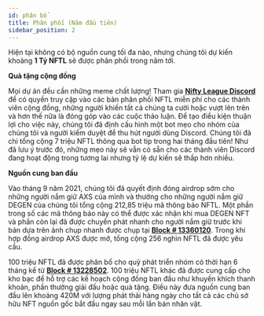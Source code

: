 ```yaml
---
id: phân bổ
title: Phân phối (Năm đầu tiên)
sidebar_position: 2
---
```


Hiện tại không có bộ nguồn cung tối đa nào, nhưng chúng tôi dự kiến khoảng **1 Tỷ NFTL** sẽ được phân phối trong năm tới.

**Quà tặng cộng đồng**

Mọi dự án đều cần những meme chất lượng! Tham gia **[Nifty League Discord](https://discord.gg/niftyleague)** để có quyền truy cập vào các bản phân phối NFTL miễn phí cho các thành viên cộng đồng, những người khiến tất cả chúng ta cười hoặc vượt lên trên và hơn thế nữa là đóng góp vào các cuộc thảo luận. Để tạo điều kiện thuận lợi cho việc này, chúng tôi đã định cấu hình một bot mẹo cho nhóm của chúng tôi và người kiểm duyệt để thu hút người dùng Discord. Chúng tôi đã chi tổng cộng 7 triệu NFTL thông qua bot tip trong hai tháng đầu tiên! Như đã lưu ý trước đó, những mẹo này sẽ vẫn có sẵn cho các thành viên Discord đang hoạt động trong tương lai nhưng tỷ lệ dự kiến sẽ thấp hơn nhiều.

**Nguồn cung ban đầu**

Vào tháng 9 năm 2021, chúng tôi đã quyết định đóng airdrop sớm cho những người nắm giữ AXS của mình và thưởng cho những người nắm giữ DEGEN của chúng tôi tổng cộng 212,85 triệu mã thông báo NFTL. Một phần trong số các mã thông báo này có thể được xác nhận khi mua DEGEN NFT và phần còn lại đã được chuyển phát nhanh cho người nắm giữ trước khi bán dựa trên ảnh chụp nhanh được chụp tại **[Block # 13360120](https://etherscan.io/block/13360120)**. Trong khi hợp đồng airdrop AXS được mở, tổng cộng 256 nghìn NFTL đã được yêu cầu.

100 triệu NFTL đã được phân bổ cho quỹ phát triển nhóm có thời hạn 6 tháng kể từ **[Block # 13228502](https://etherscan.io/tx/0x3649b00464903b78608f8de9308aec339ecd7446f1dc2de26a9913d2d5468ecf)**. 100 triệu NFTL khác đã được cung cấp cho kho bạc **[](https://etherscan.io/address/0xd06ae6fb7eade890f3e295d69a6679380c9456c1)** để hỗ trợ các kế hoạch cộng đồng ban đầu như khuyến khích thanh khoản, phần thưởng giải đấu hoặc quà tặng. Điều này đưa nguồn cung ban đầu lên khoảng 420M với lượng phát thải hàng ngày cho tất cả các chủ sở hữu NFT nguồn gốc bắt đầu ngay sau mỗi lần bán nhân vật.
